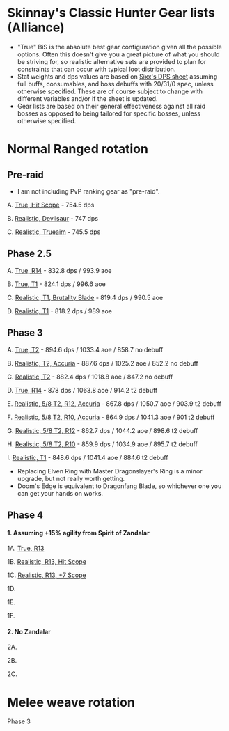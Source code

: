 Skinnay's Classic Hunter Gear lists (Alliance)
=

- "True" BiS is the absolute best gear configuration given all the possible options. Often this doesn't give you a great picture of what you should be striving for, so realistic alternative sets are provided to plan for constraints that can occur with typical loot distribution.
- Stat weights and dps values are based on [Sixx's DPS sheet](https://docs.google.com/spreadsheets/d/1BIlB2P1kyV_QdD4ULQzvZvS6hK6BDouUQkyHQzCvBGI/edit#gid=333718892) assuming full buffs, consumables, and boss debuffs with 20/31/0 spec, unless otherwise specified. These are of course subject to change with different variables and/or if the sheet is updated.
- Gear lists are based on their general effectiveness against all raid bosses as opposed to being tailored for specific bosses, unless otherwise specified.


Normal Ranged rotation
===
Pre-raid
---
- I am not including PvP ranking gear as "pre-raid".

A. [True, Hit Scope](https://sixtyupgrades.com/set/8yTYGRgV14Ubc5jHeJYfSm) - 754.5 dps

B. [Realistic, Devilsaur](https://sixtyupgrades.com/set/78uCDwHQntBQxS5EuBAM9W) - 747 dps

C. [Realistic, Trueaim](https://sixtyupgrades.com/set/eX7G4p9rF75sLKmXvhYKQb) - 745.5 dps


Phase 2.5
---
A. [True, R14](https://sixtyupgrades.com/set/7wKbawFECYK7vVucFTzGKe) - 832.8 dps / 993.9 aoe

B. [True, T1](https://sixtyupgrades.com/set/d7XzEiMbMqCcfxa6kP6ZiT) - 824.1 dps / 996.6 aoe

C. [Realistic, T1, Brutality Blade](https://sixtyupgrades.com/set/6qMZ5HDGPnoAAKf511CnAT) - 819.4 dps / 990.5 aoe

D. [Realistic, T1](https://sixtyupgrades.com/set/62RHLhx4rgPieNs7rfeAGW) - 818.2 dps / 989 aoe


Phase 3
---
A. [True, T2](https://sixtyupgrades.com/set/aZ94fKMhQxCaZNr4xG4D1f) - 894.6 dps / 1033.4 aoe / 858.7 no debuff

B. [Realistic, T2, Accuria](https://sixtyupgrades.com/set/wsbPAabA7ZkmGAFmUKfSho) - 887.6 dps / 1025.2 aoe / 852.2 no debuff

C. [Realistic, T2](https://sixtyupgrades.com/set/n6ASjXHbrUmc9cqpZ2foKn) - 882.4 dps / 1018.8 aoe / 847.2 no debuff

D. [True, R14](https://sixtyupgrades.com/set/mL76vAXFrWDozthVcveEvt) - 878 dps / 1063.8 aoe / 914.2 t2 debuff

E. [Realistic, 5/8 T2, R12, Accuria](https://sixtyupgrades.com/set/xfqzBXLCgHSyDkPsagN4pt) - 867.8 dps / 1050.7 aoe / 903.9 t2 debuff

F. [Realistic, 5/8 T2, R10, Accuria](https://sixtyupgrades.com/set/hFsrFRDswb9fJnoq1xgRef) - 864.9 dps / 1041.3 aoe / 901 t2 debuff

G. [Realistic, 5/8 T2, R12](https://sixtyupgrades.com/set/JhKtna8dEZufGQYxKqfZ3) - 862.7 dps / 1044.2 aoe / 898.6 t2 debuff

H. [Realistic, 5/8 T2, R10](https://sixtyupgrades.com/set/47RtY1D7w6xkpDNYtzqf98) - 859.9 dps / 1034.9 aoe / 895.7 t2 debuff

I. [Realistic, T1](https://sixtyupgrades.com/set/2iQn23cG67EDuFoP4Q9PwW) -  848.6 dps / 1041.4 aoe / 884.6 t2 debuff

- Replacing Elven Ring with Master Dragonslayer's Ring is a minor upgrade, but not really worth getting.
- Doom's Edge is equivalent to Dragonfang Blade, so whichever one you can get your hands on works.

Phase 4
---
#### 1. Assuming +15% agility from Spirit of Zandalar

1A. [True, R13](https://sixtyupgrades.com/set/53CuPV5W2Yk4kEEq2nVs67)

1B. [Realistic, R13, Hit Scope](https://sixtyupgrades.com/set/unHfTLELzuSYDi6afH5Jk2)

1C. [Realistic, R13, +7 Scope](https://sixtyupgrades.com/set/fyL37pVE3egSqkvLa42HVf)

1D. 

1E. 

1F. 

#### 2. No Zandalar

2A.

2B.

2C.



Melee weave rotation
===
Phase 3
